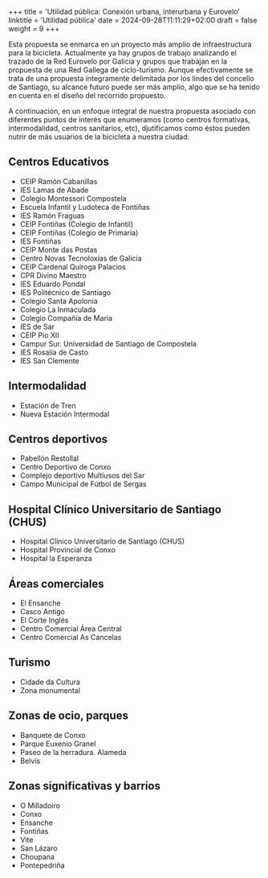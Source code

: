 +++
title = 'Utilidad pública: Conexión urbana, interurbana y Eurovelo'
linktitle = 'Utilidad pública'
date = 2024-09-28T11:11:29+02:00
draft = false
weight = 9
+++

Esta propuesta se enmarca en un proyecto más amplio de infraestructura para la bicicleta. Actualmente ya hay grupos de trabajo analizando el trazado de la Red Eurovelo por Galicia y grupos que trabajan en la propuesta de una Red Gallega de ciclo-turismo. Aunque efectivamente se trata de una propuesta íntegramente delimitada por los lindes del concello de Santiago, su alcance futuro puede ser más amplio, algo que se ha tenido en cuenta en el diseño del recorrido propuesto.

A continuación, en un enfoque integral de nuestra propuesta asociado con diferentes puntos de interés que enumeramos (como centros formativas, intermodalidad, centros sanitarios, etc), djutificamos como éstos pueden nutrir de más usuarios de la bicicleta a nuestra ciudad:

## Centros Educativos

- CEIP Ramón Cabanillas
- IES Lamas de Abade
- Colegio Montessori Compostela
- Escuela Infantil y Ludoteca de Fontiñas
- IES Ramón Fraguas
- CEIP Fontiñas (Colegio de Infantil)
- CEIP Fontiñas (Colegio de Primaria)
- IES Fontiñas
- CEIP Monte das Postas
- Centro Novas Tecnoloxías de Galicia
- CEIP Cardenal Quiroga Palacios
- CPR Divino Maestro
- IES Eduardo Pondal
- IES Politécnico de Santiago
- Colegio Santa Apolonia
- Colegio La Inmaculada
- Colegio Compañía de María
- IES de Sar
- CEIP Pio XII
- Campur Sur. Universidad de Santiago de Compostela
- IES Rosalía de Casto
- IES San Clemente

## Intermodalidad

- Estación de Tren
- Nueva Estación Intermodal

## Centros deportivos

- Pabellón Restollal
- Centro Deportivo de Conxo
- Complejo deportivo Multiusos del Sar
- Campo Municipal de Fútbol de Sergas

## Hospital Clínico Universitario de Santiago (CHUS)

- Hospital Clínico Universitario de Santiago (CHUS)
- Hospital Provincial de Conxo
- Hospital la Esperanza

## Áreas comerciales

- El Ensanche
- Casco Antigo
- El Corte Inglés
- Centro Comercial Área Central
- Centro Comercial As Cancelas

## Turismo

- Cidade da Cultura
- Zona monumental

## Zonas de ocio, parques

- Banquete de Conxo
- Parque Euxenio Granel
- Paseo de la herradura. Alameda
- Belvís

## Zonas significativas y barrios

- O Milladoiro
- Conxo
- Ensanche
- Fontiñas
- Vite
- San Lázaro
- Choupana
- Pontepedriña
